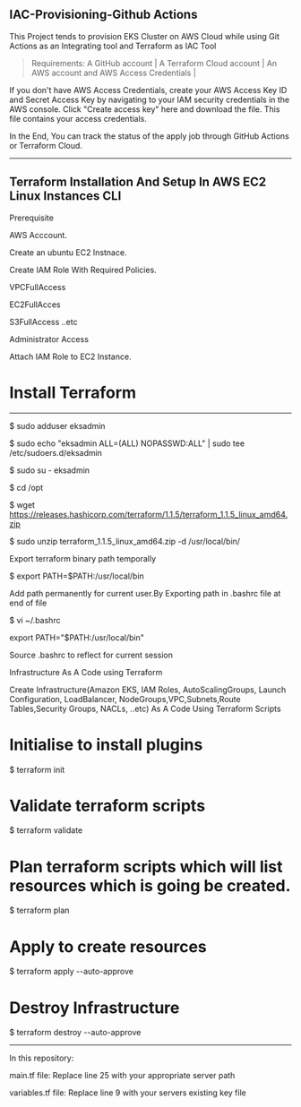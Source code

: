 IAC-Provisioning-Github Actions
----------------------------------------------------------------------------------------------------------------

This Project tends to provision EKS Cluster on AWS Cloud while using Git Actions as an Integrating tool and Terraform as IAC Tool

> Requirements: 
>A GitHub account |
>A Terraform Cloud account |
>An AWS account and AWS Access Credentials |

If you don't have AWS Access Credentials, create your AWS Access Key ID and Secret Access Key by navigating to your IAM security credentials in the AWS console. Click "Create access key" here and download the file. This file contains your access credentials.

In the End, You can track the status of the apply job through GitHub Actions or Terraform Cloud.

------------------------------------------------------------------------------------------------------------------

Terraform Installation And Setup In AWS EC2 Linux Instances CLI
------------------------------------------------------------------------------------------------------------------

Prerequisite

AWS Acccount.

Create an ubuntu EC2 Instnace.

Create IAM Role With Required Policies.

VPCFullAccess

EC2FullAcces

S3FullAccess ..etc

Administrator Access

Attach IAM Role to EC2 Instance.

# Install Terraform
---------------------------------------------------------------------------------------------------------------------

$ sudo adduser eksadmin

$ sudo echo "eksadmin  ALL=(ALL) NOPASSWD:ALL" | sudo tee /etc/sudoers.d/eksadmin

$ sudo su - eksadmin

$ cd /opt

$ wget https://releases.hashicorp.com/terraform/1.1.5/terraform_1.1.5_linux_amd64.zip

$ sudo unzip terraform_1.1.5_linux_amd64.zip -d /usr/local/bin/

Export terraform binary path temporally

$ export PATH=$PATH:/usr/local/bin

Add path permanently for current user.By Exporting path in .bashrc file at end of file

$ vi ~/.bashrc

   export PATH="$PATH:/usr/local/bin"
   
Source .bashrc to reflect for current session

Infrastructure As A Code using Terraform

Create Infrastructure(Amazon EKS, IAM Roles, AutoScalingGroups, Launch Configuration, LoadBalancer, NodeGroups,VPC,Subnets,Route Tables,Security Groups, NACLs, ..etc) As A Code Using Terraform Scripts

# Initialise to install plugins

$ terraform init 

# Validate terraform scripts

$ terraform validate 

# Plan terraform scripts which will list resources which is going  be created.

$ terraform plan 

# Apply to create resources

$ terraform apply --auto-approve

# Destroy Infrastructure  

$ terraform destroy --auto-approve

------------------------------------------------------------------------------------------------------
 In this repository:
 
 main.tf file: Replace line 25 with your appropriate server path
 
 variables.tf file: Replace line 9 with your servers existing key file


